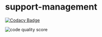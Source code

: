 # support-management

[![Codacy Badge](https://api.codacy.com/project/badge/Grade/861e1305068648d5a4bc8a004abf0c17)](https://app.codacy.com/gh/vamsi38710/support-management?utm_source=github.com&utm_medium=referral&utm_content=vamsi38710/support-management&utm_campaign=Badge_Grade_Settings)

![code quality score](https://www.code-inspector.com/project/28112/score/svg)
